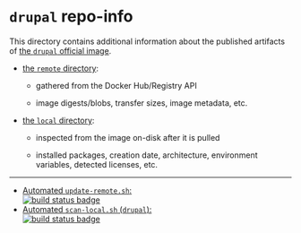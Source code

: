 # `drupal` repo-info

This directory contains additional information about the published artifacts of [the `drupal` official image](https://hub.docker.com/_/drupal/).

-	[the `remote` directory](remote/):

	-	gathered from the Docker Hub/Registry API

	-	image digests/blobs, transfer sizes, image metadata, etc.

-	[the `local` directory](local/):

	-	inspected from the image on-disk after it is pulled

	-	installed packages, creation date, architecture, environment variables, detected licenses, etc.

---

-	[Automated `update-remote.sh`:  
	![build status badge](https://doi-janky.infosiftr.net/job/repo-info/job/remote/badge/icon)](https://doi-janky.infosiftr.net/job/repo-info/job/remote/)
-	[Automated `scan-local.sh` (`drupal`):  
	![build status badge](https://doi-janky.infosiftr.net/job/repo-info/job/local/job/drupal/badge/icon)](https://doi-janky.infosiftr.net/job/repo-info/job/local/job/drupal)
